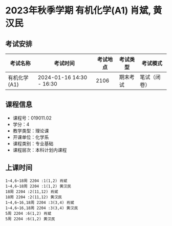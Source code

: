 # 2023年秋季学期 有机化学(A1) 肖斌, 黄汉民




## 考试安排

| 考试名称 | 考试时间 | 考试地点 | 考试类型 | 考试模式 |
| -------- | -------- | -------- | -------- | -------- |
| 有机化学(A1) | 2024-01-16 14:30 - 16:30 | 2106 | 期末考试 | 笔试（闭卷） |





## 课程信息

- 课程号：019011.02
- 学分：4
- 教学类型：理论课
- 开课单位：化学系
- 课程类别：专业基础
- 课程层次：本科计划内课程

## 上课时间

```
1~4,6~18周 2204 :1(1,2) 肖斌
1~4,6~18周 2204 :1(1,2) 黄汉民
18周 2204 :2(11,12) 肖斌
18周 2204 :2(11,12) 黄汉民
1~4,6~16,18周 2204 :3(3,4) 肖斌
1~4,6~16,18周 2204 :3(3,4) 黄汉民
5周 2204 :6(1,2) 肖斌
5周 2204 :6(1,2) 黄汉民
```


